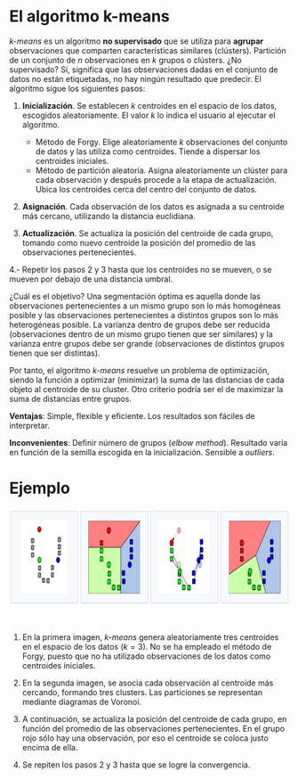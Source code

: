# **El algoritmo k-means**

_k-means_ es un algoritmo **no supervisado** que se utiliza para **agrupar** observaciones que comparten características similares (clústers). Partición de un conjunto de _n_ observaciones en _k_ grupos o clústers. ¿No supervisado? Sí, significa que las observaciones dadas en el conjunto de datos no están etiquetadas, no hay ningún resultado que predecir. El algoritmo sigue los siguientes pasos:

1. **Inicialización**. Se establecen _k_ centroides en el espacio de los datos, escogidos aleatoriamente. El valor _k_ lo indica el usuario al ejecutar el algoritmo. 

    - Método de Forgy. Elige aleatoriamente _k_ observaciones del conjunto de datos y las utiliza como centroides. Tiende a dispersar los centroides iniciales.
    - Método de partición aleatoria. Asigna aleatoriamente un clúster para cada observación y después procede a la etapa de actualización. Ubica los centroides cerca del               centro del conjunto de datos.

2. **Asignación**. Cada observación de los datos es asignada a su centroide más cercano, utilizando la distancia euclidiana.

3. **Actualización**. Se actualiza la posición del centroide de cada grupo, tomando como nuevo centroide la posición del promedio de las observaciones pertenecientes.

4.- Repetir los pasos 2 y 3 hasta que los centroides no se mueven, o se mueven por debajo de una distancia umbral.

¿Cuál es el objetivo? Una segmentación óptima es aquella donde las observaciones pertenecientes a un mismo grupo son lo más homogéneas posible y las observaciones pertenecientes a distintos grupos son lo más heterogéneas posible. La varianza dentro de grupos debe ser reducida (observaciones dentro de un mismo grupo tienen que ser similares) y la varianza entre grupos debe ser grande (observaciones de distintos grupos tienen que ser distintas). 

Por tanto, el algoritmo _k-means_ resuelve un problema de optimización, siendo la función a optimizar (minimizar) la suma de las distancias de cada objeto al centroide de su cluster. Otro criterio podría ser el de maximizar la suma de distancias entre grupos.

**Ventajas**: Simple, flexible y eficiente. Los resultados son fáciles de interpretar.

**Inconvenientes**: Definir número de grupos (_elbow method_). Resultado varía en función de la semilla escogida en la inicialización. Sensible a _outliers_.

# **Ejemplo**

<p align="center">
<img src='kmeans_ejemplo.PNG' height="175" /></a>
</p>

<br />

1. En la primera imagen, _k-means_ genera aleatoriamente tres centroides en el espacio de los datos ($k=3$). No se ha empleado el método de Forgy, puesto que no ha utilizado observaciones de los datos como centroides iniciales.

2. En la segunda imagen, se asocia cada observación al centroide más cercando, formando tres clusters. Las particiones se representan mediante diagramas de Voronoi.

3. A continuación, se actualiza la posición del centroide de cada grupo, en función del promedio de las observaciones pertenecientes. En el grupo rojo sólo hay una observación, por eso el centroide se coloca justo encima de ella.

4. Se repiten los pasos 2 y 3 hasta que se logre la convergencia.
